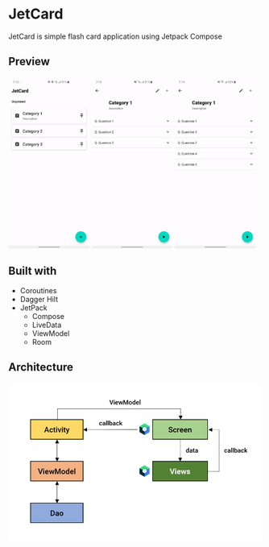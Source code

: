 # JetCard

JetCard is simple flash card application using Jetpack Compose

## Preview

<p>
  <img src="assets/preview_home.gif" width="32%"/>
  <img src="assets/preview_category.gif" width="32%"/>
  <img src="assets/preview_card.gif" width="32%"/>
</p>

## Built with

- Coroutines
- Dagger Hilt
- JetPack
  - Compose
  - LiveData
  - ViewModel
  - Room

## Architecture

![architecture](assets/jetcard-architecture.png)